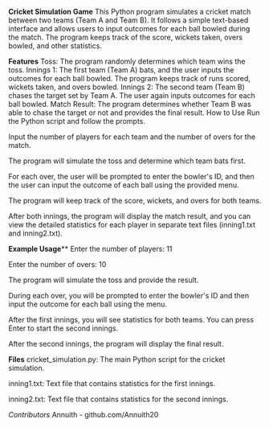 **Cricket Simulation Game**
This Python program simulates a cricket match between two teams (Team A and Team B). It follows a simple text-based interface and allows users to input outcomes for each ball bowled during the match. The program keeps track of the score, wickets taken, overs bowled, and other statistics.

**Features**
Toss: The program randomly determines which team wins the toss.
Innings 1: The first team (Team A) bats, and the user inputs the outcomes for each ball bowled. The program keeps track of runs scored, wickets taken, and overs bowled.
Innings 2: The second team (Team B) chases the target set by Team A. The user again inputs outcomes for each ball bowled.
Match Result: The program determines whether Team B was able to chase the target or not and provides the final result.
How to Use
Run the Python script and follow the prompts.

Input the number of players for each team and the number of overs for the match.

The program will simulate the toss and determine which team bats first.

For each over, the user will be prompted to enter the bowler's ID, and then the user can input the outcome of each ball using the provided menu.

The program will keep track of the score, wickets, and overs for both teams.

After both innings, the program will display the match result, and you can view the detailed statistics for each player in separate text files (inning1.txt and inning2.txt).

**Example Usage****
Enter the number of players: 11

Enter the number of overs: 10

The program will simulate the toss and provide the result.

During each over, you will be prompted to enter the bowler's ID and then input the outcome for each ball using the menu.

After the first innings, you will see statistics for both teams. You can press Enter to start the second innings.

After the second innings, the program will display the final result.

**Files**
cricket_simulation.py: The main Python script for the cricket simulation.

inning1.txt: Text file that contains statistics for the first innings.

inning2.txt: Text file that contains statistics for the second innings.

*Contributors*
Annuith - github.com/Annuith20
